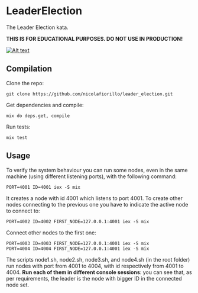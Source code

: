 # LeaderElection

The Leader Election kata.

**THIS IS FOR EDUCATIONAL PURPOSES. DO NOT USE IN PRODUCTION!**

[![Alt text](https://img.youtube.com/vi/bl1hxMaOtkw/0.jpg)](https://www.youtube.com/watch?v=bl1hxMaOtkw)

## Compilation

Clone the repo:

    git clone https://github.com/nicolafiorillo/leader_election.git

Get dependencies and compile:
  
    mix do deps.get, compile

Run tests:

    mix test

## Usage

To verify the system behaviour you can run some nodes, even in the same machine (using different listening ports), with the following command:

    PORT=4001 ID=4001 iex -S mix

It creates a node with id 4001 which listens to port 4001.
To create other nodes connecting to the previous one you have to indicate the active node to connect to:

    PORT=4002 ID=4002 FIRST_NODE=127.0.0.1:4001 iex -S mix

Connect other nodes to the first one:

    PORT=4003 ID=4003 FIRST_NODE=127.0.0.1:4001 iex -S mix
    PORT=4004 ID=4004 FIRST_NODE=127.0.0.1:4001 iex -S mix

The scripts node1.sh, node2.sh, node3.sh, and node4.sh (in the root folder) run nodes with port from 4001 to 4004, with id respectively from 4001 to 4004.
**Run each of them in different console sessions**: you can see that, as per requirements, the leader is the node with bigger ID in the connected node set.

